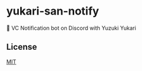 <!----- BEGIN GHOST DOCS HEADER ----->

# yukari-san-notify

<!----- BEGIN GHOST DOCS BADGES ----->

<!----- END GHOST DOCS BADGES ----->

🌸 VC Notification bot on Discord with Yuzuki Yukari

<!----- END GHOST DOCS HEADER ----->

<!----- BEGIN GHOST DOCS FOOTER ----->

## License

[MIT](LICENSE)

<!----- END GHOST DOCS FOOTER ----->

